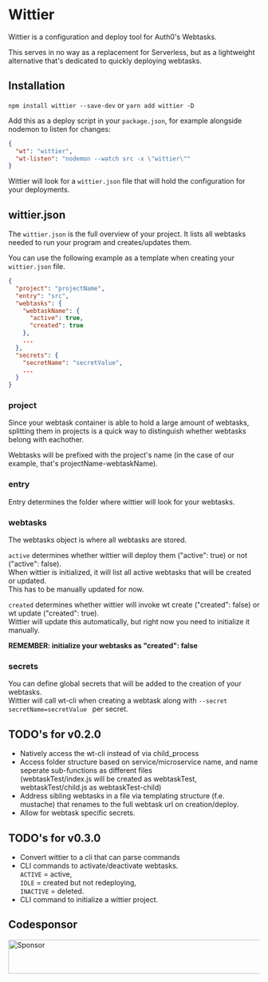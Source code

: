 # Wittier
Wittier is a configuration and deploy tool for Auth0's Webtasks.

This serves in no way as a replacement for Serverless, 
but as a lightweight alternative that's dedicated to quickly deploying webtasks.

## Installation
`npm install wittier --save-dev` or `yarn add wittier -D`

Add this as a deploy script in your `package.json`, for example alongside nodemon to listen for changes:
``` json
{
  "wt": "wittier",
  "wt-listen": "nodemon --watch src -x \"wittier\""
}
```

Wittier will look for a `wittier.json` file that will hold the configuration for your deployments.

## wittier.json
The `wittier.json` is the full overview of your project.
It lists all webtasks needed to run your program and creates/updates them.

You can use the following example as a template when creating your `wittier.json` file.
```json
{
  "project": "projectName",
  "entry": "src",
  "webtasks": {
    "webtaskName": {
      "active": true,
      "created": true
    },
    ...
  },
  "secrets": {
    "secretName": "secretValue",
    ...
  }
}
```
### project
Since your webtask container is able to hold a large amount of webtasks,
splitting them in projects is a quick way to distinguish whether webtasks belong with eachother.

Webtasks will be prefixed with the project's name (in the case of our example, that's projectName-webtaskName).

### entry
Entry determines the folder where wittier will look for your webtasks.

### webtasks
The webtasks object is where all webtasks are stored.

`active` determines whether wittier will deploy them ("active": true) or not ("active": false).  
When wittier is initialized, it will list all active webtasks that will be created or updated.  
This has to be manually updated for now.

`created` determines whether wittier will invoke wt create ("created": false) or wt update ("created": true).  
Wittier will update this automatically, but right now you need to initialize it manually.

**REMEMBER: initialize your webtasks as "created": false**

### secrets
You can define global secrets that will be added to the creation of your webtasks.  
Wittier will call wt-cli when creating a webtask along with `--secret secretName=secretValue ` per secret.

## TODO's for v0.2.0
* Natively access the wt-cli instead of via child_process
* Access folder structure based on service/microservice name,
and name seperate sub-functions as different files  
(webtaskTest/index.js will be created as webtaskTest, webtaskTest/child.js as webtaskTest-child)
* Address sibling webtasks in a file via templating structure (f.e. mustache) that renames to the full webtask url on creation/deploy.
* Allow for webtask specific secrets.

## TODO's for v0.3.0
* Convert wittier to a cli that can parse commands
* CLI commands to activate/deactivate webtasks.  
`ACTIVE` = active,  
`IDLE` = created but not redeploying,  
`INACTIVE` = deleted.
* CLI command to initialize a wittier project.

## Codesponsor
<a target='_blank' rel='nofollow' href='https://app.codesponsor.io/link/SXH7ZmV8YYXzxLZF9dCVxN6W/jeroenptrs/wittier'>
  <img alt='Sponsor' width='888' height='68' src='https://app.codesponsor.io/embed/SXH7ZmV8YYXzxLZF9dCVxN6W/jeroenptrs/wittier.svg' />
</a>
